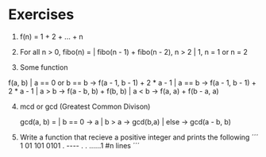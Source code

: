 # Exercises

1. f(n) = 1 + 2 + ... + n

2. For all n > 0,
    fibo(n) = 
    | fibo(n - 1) + fibo(n - 2), n > 2
    | 1, n = 1 or n = 2

3. Some function

f(a, b)
    | a == 0 or b == b  -> f(a - 1, b - 1) + 2 * a - 1
    | a == b            -> f(a - 1, b - 1) + 2 * a - 1
    | a > b             -> f(a - b, b) + f(b, b)
    | a < b             -> f(a, a) + f(b - a, a)

4. mcd or gcd (Greatest Common Divison)

    gcd(a, b) =
    | b == 0 -> a
    | b > a -> gcd(b,a)
    | else -> gcd(a - b, b)

5. Write a function that recieve a positive integer
and prints the following
´´´
1
01
101
0101
. ----
.
. ......1 #n lines
´´´
